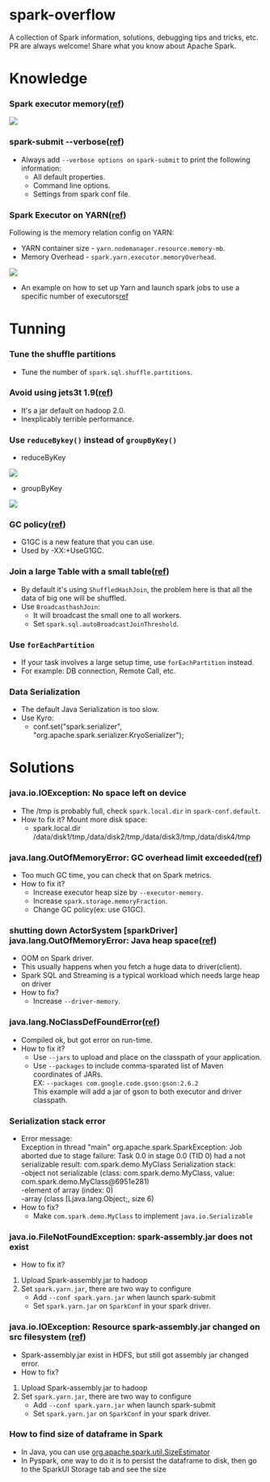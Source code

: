 **spark-overflow**
===================

A collection of Spark information, solutions, debugging tips and tricks, etc. PR are always welcome! Share what you know about Apache Spark.


# **Knowledge**
### Spark executor memory([ref](http://www.slideshare.net/AGrishchenko/apache-spark-architecture/57))
  <img src='http://image.slidesharecdn.com/sparkarchitecture-jdkievv04-151107124046-lva1-app6892/95/apache-spark-architecture-57-638.jpg?cb=1446900275'/>

### spark-submit --verbose([ref](http://www.slideshare.net/jcmia1/a-beginners-guide-on-troubleshooting-spark-applications?qid=25ed4f3f-fc2e-43b2-bc8a-7f78b21bdebb&v=&b=&from_search=34))
  - Always add `--verbose options on` `spark-submit` to print the following information:
    - All default properties.
    - Command line options.
    - Settings from spark conf file.

### Spark Executor on YARN([ref](http://www.slideshare.net/AmazonWebServices/bdt309-data-science-best-practices-for-apache-spark-on-amazon-emr))
  Following is the memory relation config on YARN:
  - YARN container size - `yarn.nodemanager.resource.memory-mb`.
  - Memory Overhead - `spark.yarn.executor.memoryOverhead`.

  <img src='http://image.slidesharecdn.com/bdt309-151009173030-lva1-app6891/95/bdt309-data-science-best-practices-for-apache-spark-on-amazon-emr-49-638.jpg'/>

  - An example on how to set up Yarn and launch spark jobs to use a specific number of executors[ref](http://stackoverflow.com/questions/29940711/apache-spark-setting-executor-instances-does-not-change-the-executors)  

# **Tunning**
### Tune the shuffle partitions
  - Tune the number of `spark.sql.shuffle.partitions`.

### Avoid using jets3t 1.9([ref](http://www.slideshare.net/databricks/spark-summit-eu-2015-lessons-from-300-production-users))
  - It's a jar default on hadoop 2.0.
  - Inexplicably terrible performance.

### Use `reduceBykey()` instead of `groupByKey()`
  - reduceByKey

<img src='http://image.slidesharecdn.com/stratasj-everydayimshuffling-tipsforwritingbettersparkprograms-150223113317-conversion-gate02/95/everyday-im-shuffling-tips-for-writing-better-spark-programs-strata-san-jose-2015-9-638.jpg'/>

  - groupByKey

<img src='http://image.slidesharecdn.com/stratasj-everydayimshuffling-tipsforwritingbettersparkprograms-150223113317-conversion-gate02/95/everyday-im-shuffling-tips-for-writing-better-spark-programs-strata-san-jose-2015-10-638.jpg'/>

### GC policy([ref](https://databricks.com/blog/2015/05/28/tuning-java-garbage-collection-for-spark-applications.html))
  - G1GC is a new feature that you can use.
  - Used by -XX:+UseG1GC.

### Join a large Table with a small table([ref](http://www.slideshare.net/databricks/strata-sj-everyday-im-shuffling-tips-for-writing-better-spark-programs))
  - By default it's using `ShuffledHashJoin`, the problem here is that all the data of big one will be shuffled.
  - Use `BroadcasthashJoin`:
    - It will broadcast the small one to all workers.
    - Set `spark.sql.autoBroadcastJoinThreshold`.

### Use `forEachPartition`
  - If your task involves a large setup time, use `forEachPartition` instead.
  - For example: DB connection, Remote Call, etc.

### Data Serialization
  - The default Java Serialization is too slow.
  - Use Kyro:
    - conf.set("spark.serializer", "org.apache.spark.serializer.KryoSerializer");

# **Solutions**
### java.io.IOException: No space left on device
  - The /tmp is probably full, check `spark.local.dir` in `spark-conf.default`.
  - How to fix it? Mount more disk space:
    - spark.local.dir   /data/disk1/tmp,/data/disk2/tmp,/data/disk3/tmp,/data/disk4/tmp

### java.lang.OutOfMemoryError: GC overhead limit exceeded([ref](http://www.slideshare.net/jcmia1/a-beginners-guide-on-troubleshooting-spark-applications?qid=25ed4f3f-fc2e-43b2-bc8a-7f78b21bdebb&v=&b=&from_search=34))
  - Too much GC time, you can check that on Spark metrics.
  - How to fix it?
    - Increase executor heap size by `--executor-memory`.
    - Increase `spark.storage.memoryFraction`.
    - Change GC policy(ex: use G1GC).

### shutting down ActorSystem [sparkDriver] java.lang.OutOfMemoryError: Java heap space([ref](http://www.slideshare.net/jcmia1/a-beginners-guide-on-troubleshooting-spark-applications?qid=25ed4f3f-fc2e-43b2-bc8a-7f78b21bdebb&v=&b=&from_search=34))
  - OOM on Spark driver.
  - This usually happens when you fetch a huge data to driver(client).
  - Spark SQL and Streaming is a typical workload which needs large heap on driver
  - How to fix?
    - Increase `--driver-memory`.

### java.lang.NoClassDefFoundError([ref](http://www.slideshare.net/jcmia1/a-beginners-guide-on-troubleshooting-spark-applications?qid=25ed4f3f-fc2e-43b2-bc8a-7f78b21bdebb&v=&b=&from_search=34))
  - Compiled ok, but got error on run-time.
  - How to fix it?
    - Use `--jars` to upload and place on the classpath of your application.
    - Use `--packages` to include comma-sparated list of Maven coordinates of JARs.   
      EX: `--packages com.google.code.gson:gson:2.6.2`   
      This example will add a jar of gson to both executor and driver classpath.

### Serialization stack error
  - Error message:   
  Exception in thread "main" org.apache.spark.SparkException: Job aborted due to stage failure: Task 0.0 in stage 0.0 (TID 0) had a not serializable result: com.spark.demo.MyClass
Serialization stack:   
    -object not serializable (class: com.spark.demo.MyClass, value: com.spark.demo.MyClass@6951e281)   
    -element of array (index: 0)   
    -array (class [Ljava.lang.Object;, size 6)
  - How to fix?
    - Make ```com.spark.demo.MyClass``` to implement ```java.io.Serializable```

### java.io.FileNotFoundException: spark-assembly.jar does not exist
  - How to fix it?
   1. Upload Spark-assembly.jar to hadoop
   2. Set ```spark.yarn.jar```, there are two way to configure
      - Add ```--conf spark.yarn.jar``` when launch spark-submit
      - Set ```spark.yarn.jar``` on ```SparkConf``` in your spark driver.

### java.io.IOException: Resource spark-assembly.jar changed on src filesystem ([ref](http://stackoverflow.com/questions/30893995/spark-on-yarn-jar-upload-problems))
  - Spark-assembly.jar exist in HDFS, but still got assembly jar changed error.
  - How to fix?
   1. Upload Spark-assembly.jar to hadoop
   2. Set ```spark.yarn.jar```, there are two way to configure
      - Add ```--conf spark.yarn.jar``` when launch spark-submit
      - Set ```spark.yarn.jar``` on ```SparkConf``` in your spark driver.

 ### How to find size of dataframe in Spark
  - In Java, you can use [org.apache.spark.util.SizeEstimator](http://stackoverflow.com/a/35008549)
  - In Pyspark, one way to do it is to persist the dataframe to disk, then go to the SparkUI Storage tab and see the size
